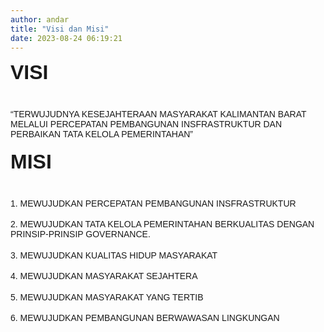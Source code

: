 ```yaml
---
author: andar
title: "Visi dan Misi"
date: 2023-08-24 06:19:21
---
```


<div style="font-family: 'Poppins', sans-serif;">
<p style="box-sizing: border-box; margin: 0px 0px 1.25em; padding: 0px; border: 0px; font-variant: inherit; font-stretch: inherit; font-size: 2rem; line-height: inherit; font-optical-sizing: inherit; font-kerning: inherit; font-feature-settings: inherit; font-variation-settings: inherit; vertical-align: baseline; text-rendering: optimizelegibility;"><span style="box-sizing: border-box; margin: 0px; padding: 0px; border: 0px; font-style: inherit; font-variant: inherit; font-weight: bold; font-stretch: inherit; font-size: inherit; line-height: inherit; font-family: 'Poppins', sans-serif; font-optical-sizing: inherit; font-kerning: inherit; font-feature-settings: inherit; font-variation-settings: inherit; vertical-align: baseline;">VISI</span></p>
<p style="box-sizing: border-box; margin: 0px 0px 1.25em; padding: 0px; border: 0px; font-variant: inherit; font-stretch: inherit; font-size: inherit; line-height: inherit; font-optical-sizing: inherit; font-kerning: inherit; font-feature-settings: inherit; font-variation-settings: inherit; vertical-align: baseline; text-rendering: optimizelegibility; font-family: 'Poppins', sans-serif;">&ldquo;TERWUJUDNYA KESEJAHTERAAN MASYARAKAT KALIMANTAN BARAT MELALUI PERCEPATAN PEMBANGUNAN INSFRASTRUKTUR DAN PERBAIKAN TATA KELOLA PEMERINTAHAN&rdquo;</p>
<p style="box-sizing: border-box; margin: 0px 0px 1.25em; padding: 0px; border: 0px; font-variant: inherit; font-stretch: inherit; font-size: 2rem; line-height: inherit; font-optical-sizing: inherit; font-kerning: inherit; font-feature-settings: inherit; font-variation-settings: inherit; vertical-align: baseline; text-rendering: optimizelegibility;"><span style="box-sizing: border-box; margin: 0px; padding: 0px; border: 0px; font-style: inherit; font-variant: inherit; font-weight: bold; font-stretch: inherit; font-size: inherit; line-height: inherit; font-family: 'Poppins', sans-serif; font-optical-sizing: inherit; font-kerning: inherit; font-feature-settings: inherit; font-variation-settings: inherit; vertical-align: baseline;">MISI</span></p>
<p style="box-sizing: border-box; margin: 0px 0px 1.25em; padding: 0px; border: 0px; font-variant: inherit; font-stretch: inherit; font-size: inherit; line-height: inherit; font-optical-sizing: inherit; font-kerning: inherit; font-feature-settings: inherit; font-variation-settings: inherit; vertical-align: baseline; text-rendering: optimizelegibility; font-family: 'Poppins', sans-serif;">1. MEWUJUDKAN PERCEPATAN PEMBANGUNAN INSFRASTRUKTUR</p>
<p style="box-sizing: border-box; margin: 0px 0px 1.25em; padding: 0px; border: 0px; font-variant: inherit; font-stretch: inherit; font-size: inherit; line-height: inherit; font-optical-sizing: inherit; font-kerning: inherit; font-feature-settings: inherit; font-variation-settings: inherit; vertical-align: baseline; text-rendering: optimizelegibility;"><span style="box-sizing: border-box; margin: 0px; padding: 0px; border: 0px; font-style: inherit; font-variant: inherit; font-stretch: inherit; font-size: inherit; line-height: inherit; font-family: 'Poppins', sans-serif; font-optical-sizing: inherit; font-kerning: inherit; font-feature-settings: inherit; font-variation-settings: inherit; vertical-align: baseline;">2. MEWUJUDKAN TATA KELOLA PEMERINTAHAN BERKUALITAS DENGAN PRINSIP-PRINSIP GOVERNANCE.</span></p>
<p style="box-sizing: border-box; margin: 0px 0px 1.25em; padding: 0px; border: 0px; font-variant: inherit; font-stretch: inherit; font-size: inherit; line-height: inherit; font-optical-sizing: inherit; font-kerning: inherit; font-feature-settings: inherit; font-variation-settings: inherit; vertical-align: baseline; text-rendering: optimizelegibility; font-family: 'Poppins', sans-serif;">3. MEWUJUDKAN KUALITAS HIDUP MASYARAKAT</p>
<p style="box-sizing: border-box; margin: 0px 0px 1.25em; padding: 0px; border: 0px; font-variant: inherit; font-stretch: inherit; font-size: inherit; line-height: inherit; font-optical-sizing: inherit; font-kerning: inherit; font-feature-settings: inherit; font-variation-settings: inherit; vertical-align: baseline; text-rendering: optimizelegibility; font-family: 'Poppins', sans-serif;">4. MEWUJUDKAN MASYARAKAT SEJAHTERA</p>
<p style="box-sizing: border-box; margin: 0px 0px 1.25em; padding: 0px; border: 0px; font-variant: inherit; font-stretch: inherit; font-size: inherit; line-height: inherit; font-optical-sizing: inherit; font-kerning: inherit; font-feature-settings: inherit; font-variation-settings: inherit; vertical-align: baseline; text-rendering: optimizelegibility; font-family: 'Poppins', sans-serif;">5. MEWUJUDKAN MASYARAKAT YANG TERTIB</p>
<p style="box-sizing: border-box; margin: 0px 0px 1.25em; padding: 0px; border: 0px; font-variant: inherit; font-stretch: inherit; font-size: inherit; line-height: inherit; font-optical-sizing: inherit; font-kerning: inherit; font-feature-settings: inherit; font-variation-settings: inherit; vertical-align: baseline; text-rendering: optimizelegibility; font-family: 'Poppins', sans-serif;">6. MEWUJUDKAN PEMBANGUNAN BERWAWASAN LINGKUNGAN</p>
</div>
